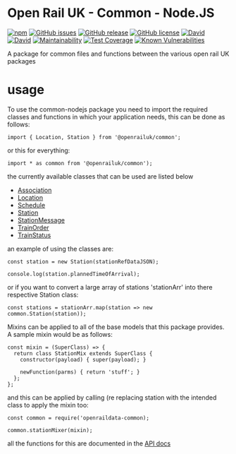 # Open Rail UK - Common - Node.JS

[![npm](https://img.shields.io/npm/dt/openraildata-common.svg)]()
[![GitHub issues](https://img.shields.io/github/issues/CarbonCollins/openraildata-common-nodejs.svg)](https://github.com/CarbonCollins/openraildata-common-nodejs/issues)
[![GitHub release](https://img.shields.io/github/release/CarbonCollins/openraildata-common-nodejs.svg)]()
[![GitHub license](https://img.shields.io/badge/license-MIT-blue.svg)](https://raw.githubusercontent.com/CarbonCollins/openraildata-common-nodejs/master/LICENSE)
[![David](https://img.shields.io/david/CarbonCollins/openraildata-common-nodejs.svg)]()
[![David](https://img.shields.io/david/dev/CarbonCollins/openraildata-common-nodejs.svg)]()
[![Maintainability](https://api.codeclimate.com/v1/badges/d565af9f95f072c98381/maintainability)](https://codeclimate.com/github/CarbonCollins/openraildata-common-nodejs/maintainability)
[![Test Coverage](https://api.codeclimate.com/v1/badges/d565af9f95f072c98381/test_coverage)](https://codeclimate.com/github/CarbonCollins/openraildata-common-nodejs/test_coverage)
[![Known Vulnerabilities](https://snyk.io/test/github/carboncollins/openraildata-common-nodejs/badge.svg)](https://snyk.io/test/github/carboncollins/openraildata-common-nodejs)

A package for common files and functions between the various open rail UK packages

# usage

To use the common-nodejs package you need to import the required classes and functions in which your application needs, this can be done as follows:
```
import { Location, Station } from '@openrailuk/common';
```
or this for everything:
```
import * as common from '@openrailuk/common');

```

the currently available classes that can be used are listed below

- [Association](./docs/api.md#module_openraildata/common+Association)
- [Location](./docs/api.md#module_openraildata/common+Location)
- [Schedule](./docs/api.md#module_openraildata/common+Schedule)
- [Station](./docs/api.md#module_openraildata/common+Station)
- [StationMessage](./docs/api.md#module_openraildata/common+StationMessage)
- [TrainOrder](./docs/api.md#module_openraildata/common+TrainOrder)
- [TrainStatus](./docs/api.md#module_openraildata/common+TrainStatus)

an example of using the classes are:

```
const station = new Station(stationRefDataJSON);

console.log(station.plannedTimeOfArrival);
```

or if you want to convert a large array of stations 'stationArr' into there respective Station class:

```
const stations = stationArr.map(station => new common.Station(station));
```

Mixins can be applied to all of the base models that this package provides. A sample mixin would be as follows:

```
const mixin = (SuperClass) => {
  return class StationMix extends SuperClass {
    constructor(payload) { super(payload); }

    newFunction(parms) { return 'stuff'; }
  };
};
```

and this can be applied by calling (re replacing station with the intended class to apply the mixin too:

```
const common = require('openraildata-common);

common.stationMixer(mixin);
```

all the functions for this are documented in the <a href="./docs/api.md">API docs</a>